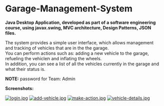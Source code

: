 # Garage-Management-System

**Java Desktop Application, developed as part of a software engineering course, using javax.swing, MVC architecture, Design Patterns, JSON files.** <br>

The system provides a simple user interface, which allows management and tracking of vehicles that are in the the garage.<br>
You can perform actions such as: adding a new vehicle to the garage, refueling the vehicleת and inflating the wheels.<br>
In addition, you can see a list of all the vehicles currently in the garage and what their status is.

**NOTE:** password for Team: Admin <br/>

**Screenshots:** <br/>

[![login.jpg](https://i.postimg.cc/mkPrkhmT/login.jpg)](https://postimg.cc/wRdzbxKr)
[![add-vehicle.jpg](https://i.postimg.cc/Jn6nRjcT/add-vehicle.jpg)](https://postimg.cc/PpDh4p7Z)
[![make-action.jpg](https://i.postimg.cc/6qFpvwPn/make-action.jpg)](https://postimg.cc/jnQTVVtS)
[![vehicle-details.jpg](https://i.postimg.cc/XNPJhcvq/vehicle-details.jpg)](https://postimg.cc/Dmqn4GL3)


